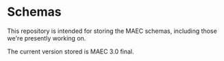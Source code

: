 Schemas
=======

This repository is intended for storing the MAEC schemas, including those we're presently working on. 

The current version stored is MAEC 3.0 final.
